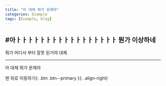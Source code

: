 ```yaml
---
title: "아 대체 뭐가 문제야"
categories: Example
tags: [Example, blog]
---
```



#아ㅏㅏㅏㅏㅏㅏㅏㅏㅏㅏㅏㅏㅏㅏㅏㅏㅏ 뭔가 이상하네 
---

뭐가 어디서 부터 잘못 된거야 대체


***
아 대체 뭐가 문제야

맨 위로 이동하기{: .btn .btn--primary }{: .align-right}